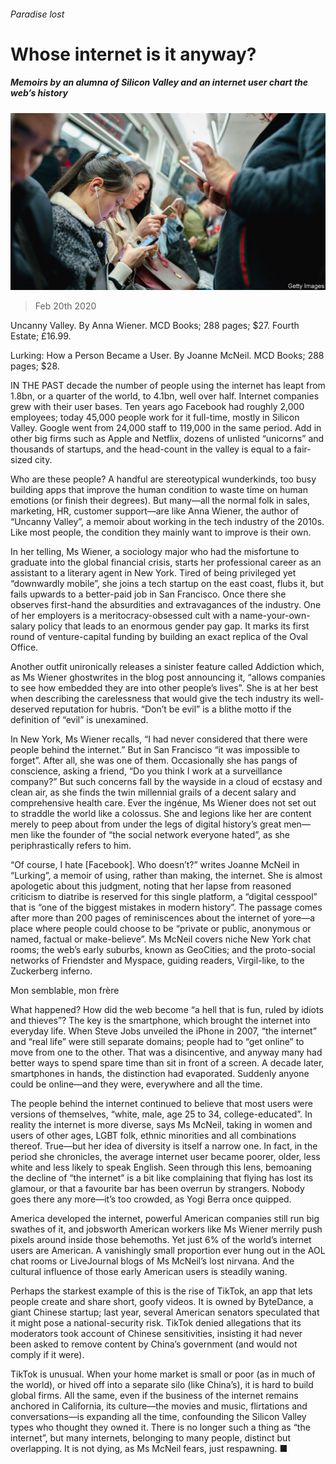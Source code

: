 ###### Paradise lost

# Whose internet is it anyway? 

##### Memoirs by an alumna of Silicon Valley and an internet user chart the web’s history 

![image](images/20200222_BKP011_2.jpg) 

> Feb 20th 2020 

Uncanny Valley. By Anna Wiener. MCD Books; 288 pages; $27. Fourth Estate; £16.99.

Lurking: How a Person Became a User. By Joanne McNeil. MCD Books; 288 pages; $28.

IN THE PAST decade the number of people using the internet has leapt from 1.8bn, or a quarter of the world, to 4.1bn, well over half. Internet companies grew with their user bases. Ten years ago Facebook had roughly 2,000 employees; today 45,000 people work for it full-time, mostly in Silicon Valley. Google went from 24,000 staff to 119,000 in the same period. Add in other big firms such as Apple and Netflix, dozens of unlisted “unicorns” and thousands of startups, and the head-count in the valley is equal to a fair-sized city.

Who are these people? A handful are stereotypical wunderkinds, too busy building apps that improve the human condition to waste time on human emotions (or finish their degrees). But many—all the normal folk in sales, marketing, HR, customer support—are like Anna Wiener, the author of “Uncanny Valley”, a memoir about working in the tech industry of the 2010s. Like most people, the condition they mainly want to improve is their own.

In her telling, Ms Wiener, a sociology major who had the misfortune to graduate into the global financial crisis, starts her professional career as an assistant to a literary agent in New York. Tired of being privileged yet “downwardly mobile”, she joins a tech startup on the east coast, flubs it, but fails upwards to a better-paid job in San Francisco. Once there she observes first-hand the absurdities and extravagances of the industry. One of her employers is a meritocracy-obsessed cult with a name-your-own-salary policy that leads to an enormous gender pay gap. It marks its first round of venture-capital funding by building an exact replica of the Oval Office.

Another outfit unironically releases a sinister feature called Addiction which, as Ms Wiener ghostwrites in the blog post announcing it, “allows companies to see how embedded they are into other people’s lives”. She is at her best when describing the carelessness that would give the tech industry its well-deserved reputation for hubris. “Don’t be evil” is a blithe motto if the definition of “evil” is unexamined.

In New York, Ms Wiener recalls, “I had never considered that there were people behind the internet.” But in San Francisco “it was impossible to forget”. After all, she was one of them. Occasionally she has pangs of conscience, asking a friend, “Do you think I work at a surveillance company?” But such concerns fall by the wayside in a cloud of ecstasy and clean air, as she finds the twin millennial grails of a decent salary and comprehensive health care. Ever the ingénue, Ms Wiener does not set out to straddle the world like a colossus. She and legions like her are content merely to peep about from under the legs of digital history’s great men—men like the founder of “the social network everyone hated”, as she periphrastically refers to him.

“Of course, I hate [Facebook]. Who doesn’t?” writes Joanne McNeil in “Lurking”, a memoir of using, rather than making, the internet. She is almost apologetic about this judgment, noting that her lapse from reasoned criticism to diatribe is reserved for this single platform, a “digital cesspool” that is “one of the biggest mistakes in modern history”. The passage comes after more than 200 pages of reminiscences about the internet of yore—a place where people could choose to be “private or public, anonymous or named, factual or make-believe”. Ms McNeil covers niche New York chat rooms; the web’s early suburbs, known as GeoCities; and the proto-social networks of Friendster and Myspace, guiding readers, Virgil-like, to the Zuckerberg inferno.

Mon semblable, mon frère

What happened? How did the web become “a hell that is fun, ruled by idiots and thieves”? The key is the smartphone, which brought the internet into everyday life. When Steve Jobs unveiled the iPhone in 2007, “the internet” and “real life” were still separate domains; people had to “get online” to move from one to the other. That was a disincentive, and anyway many had better ways to spend spare time than sit in front of a screen. A decade later, smartphones in hands, the distinction had evaporated. Suddenly anyone could be online—and they were, everywhere and all the time.

The people behind the internet continued to believe that most users were versions of themselves, “white, male, age 25 to 34, college-educated”. In reality the internet is more diverse, says Ms McNeil, taking in women and users of other ages, LGBT folk, ethnic minorities and all combinations thereof. True—but her idea of diversity is itself a narrow one. In fact, in the period she chronicles, the average internet user became poorer, older, less white and less likely to speak English. Seen through this lens, bemoaning the decline of “the internet” is a bit like complaining that flying has lost its glamour, or that a favourite bar has been overrun by strangers. Nobody goes there any more—it’s too crowded, as Yogi Berra once quipped.

America developed the internet, powerful American companies still run big swathes of it, and jobsworth American workers like Ms Wiener merrily push pixels around inside those behemoths. Yet just 6% of the world’s internet users are American. A vanishingly small proportion ever hung out in the AOL chat rooms or LiveJournal blogs of Ms McNeil’s lost nirvana. And the cultural influence of those early American users is steadily waning.

Perhaps the starkest example of this is the rise of TikTok, an app that lets people create and share short, goofy videos. It is owned by ByteDance, a giant Chinese startup; last year, several American senators speculated that it might pose a national-security risk. TikTok denied allegations that its moderators took account of Chinese sensitivities, insisting it had never been asked to remove content by China’s government (and would not comply if it were).

TikTok is unusual. When your home market is small or poor (as in much of the world), or hived off into a separate silo (like China’s), it is hard to build global firms. All the same, even if the business of the internet remains anchored in California, its culture—the movies and music, flirtations and conversations—is expanding all the time, confounding the Silicon Valley types who thought they owned it. There is no longer such a thing as “the internet”, but many internets, belonging to many people, distinct but overlapping. It is not dying, as Ms McNeil fears, just respawning. ■

